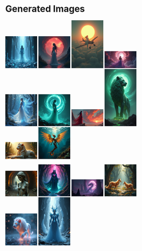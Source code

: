 # Generated Images



<img src="2025_07_15_01.png" width="100"/> <img src="2025_07_15_02.png" width="100"/> <img src="2025_07_15_03.png" width="100"/> <img src="2025_07_15_04.png" width="100"/> <img src="2025_07_15_05.png" width="100"/> <img src="2025_07_15_06.png" width="100"/> <img src="2025_07_15_07.png" width="100"/> <img src="2025_07_15_08.png" width="100"/> <img src="2025_07_15_09.png" width="100"/> <img src="2025_07_15_10.png" width="100"/>

<img src="2025_07_15_11.png" width="100"/> <img src="2025_07_15_12.png" width="100"/> <img src="2025_07_15_13.png" width="100"/> <img src="2025_07_15_14.png" width="100"/> <img src="2025_07_15_15.png" width="100"/> <img src="2025_07_15_16.png" width="100"/>